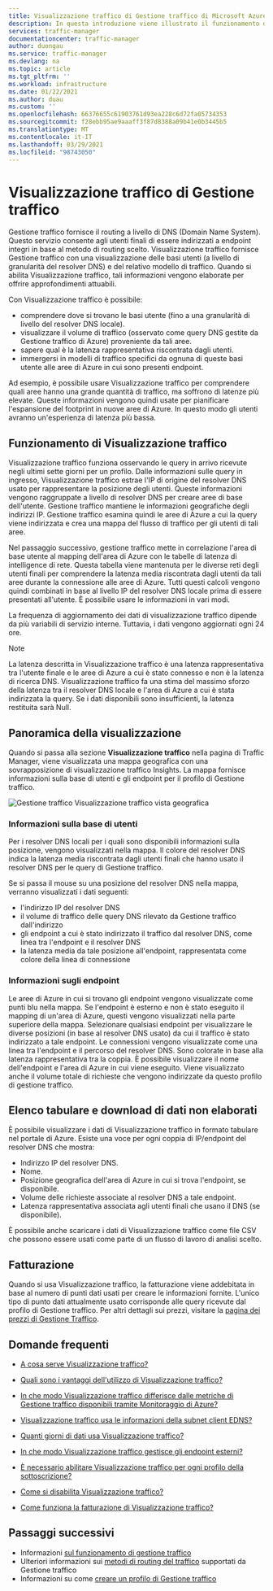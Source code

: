 ```yaml
---
title: Visualizzazione traffico di Gestione traffico di Microsoft Azure
description: In questa introduzione viene illustrato il funzionamento di visualizzazione traffico di gestione traffico.
services: traffic-manager
documentationcenter: traffic-manager
author: duongau
ms.service: traffic-manager
ms.devlang: na
ms.topic: article
ms.tgt_pltfrm: ''
ms.workload: infrastructure
ms.date: 01/22/2021
ms.author: duau
ms.custom: ''
ms.openlocfilehash: 66376655c61903761d93ea228c6d72fa05734353
ms.sourcegitcommit: f28ebb95ae9aaaff3f87d8388a09b41e0b3445b5
ms.translationtype: MT
ms.contentlocale: it-IT
ms.lasthandoff: 03/29/2021
ms.locfileid: "98743050"
---
```

# <a name="traffic-manager-traffic-view"></a>Visualizzazione traffico di Gestione traffico

Gestione traffico fornisce il routing a livello di DNS (Domain Name System). Questo servizio consente agli utenti finali di essere indirizzati a endpoint integri in base al metodo di routing scelto. Visualizzazione traffico fornisce Gestione traffico con una visualizzazione delle basi utenti (a livello di granularità del resolver DNS) e del relativo modello di traffico. Quando si abilita Visualizzazione traffico, tali informazioni vengono elaborate per offrire approfondimenti attuabili. 

Con Visualizzazione traffico è possibile:
- comprendere dove si trovano le basi utente (fino a una granularità di livello del resolver DNS locale).
- visualizzare il volume di traffico (osservato come query DNS gestite da Gestione traffico di Azure) proveniente da tali aree.
- sapere qual è la latenza rappresentativa riscontrata dagli utenti.
- immergersi in modelli di traffico specifici da ognuna di queste basi utente alle aree di Azure in cui sono presenti endpoint. 

Ad esempio, è possibile usare Visualizzazione traffico per comprendere quali aree hanno una grande quantità di traffico, ma soffrono di latenze più elevate. Queste informazioni vengono quindi usate per pianificare l'espansione del footprint in nuove aree di Azure. In questo modo gli utenti avranno un'esperienza di latenza più bassa.

## <a name="how-traffic-view-works"></a>Funzionamento di Visualizzazione traffico

Visualizzazione traffico funziona osservando le query in arrivo ricevute negli ultimi sette giorni per un profilo. Dalle informazioni sulle query in ingresso, Visualizzazione traffico estrae l'IP di origine del resolver DNS usato per rappresentare la posizione degli utenti. Queste informazioni vengono raggruppate a livello di resolver DNS per creare aree di base dell'utente. Gestione traffico mantiene le informazioni geografiche degli indirizzi IP. Gestione traffico esamina quindi le aree di Azure a cui la query viene indirizzata e crea una mappa del flusso di traffico per gli utenti di tali aree.
 
Nel passaggio successivo, gestione traffico mette in correlazione l'area di base utente al mapping dell'area di Azure con le tabelle di latenza di intelligence di rete. Questa tabella viene mantenuta per le diverse reti degli utenti finali per comprendere la latenza media riscontrata dagli utenti da tali aree durante la connessione alle aree di Azure. Tutti questi calcoli vengono quindi combinati in base al livello IP del resolver DNS locale prima di essere presentati all'utente. È possibile usare le informazioni in vari modi.

La frequenza di aggiornamento dei dati di visualizzazione traffico dipende da più variabili di servizio interne. Tuttavia, i dati vengono aggiornati ogni 24 ore.

>[!NOTE]
>La latenza descritta in Visualizzazione traffico è una latenza rappresentativa tra l'utente finale e le aree di Azure a cui è stato connesso e non è la latenza di ricerca DNS. Visualizzazione traffico fa una stima del massimo sforzo della latenza tra il resolver DNS locale e l'area di Azure a cui è stata indirizzata la query. Se i dati disponibili sono insufficienti, la latenza restituita sarà Null. 

## <a name="visual-overview"></a>Panoramica della visualizzazione

Quando si passa alla sezione **Visualizzazione traffico** nella pagina di Traffic Manager, viene visualizzata una mappa geografica con una sovrapposizione di visualizzazione traffico Insights. La mappa fornisce informazioni sulla base di utenti e gli endpoint per il profilo di Gestione traffico.

![Gestione traffico Visualizzazione traffico vista geografica][1]

### <a name="user-base-information"></a>Informazioni sulla base di utenti

Per i resolver DNS locali per i quali sono disponibili informazioni sulla posizione, vengono visualizzati nella mappa. Il colore del resolver DNS indica la latenza media riscontrata dagli utenti finali che hanno usato il resolver DNS per le query di Gestione traffico.

Se si passa il mouse su una posizione del resolver DNS nella mappa, verranno visualizzati i dati seguenti:
- l'indirizzo IP del resolver DNS
- il volume di traffico delle query DNS rilevato da Gestione traffico dall'indirizzo
- gli endpoint a cui è stato indirizzato il traffico dal resolver DNS, come linea tra l'endpoint e il resolver DNS 
- la latenza media da tale posizione all'endpoint, rappresentata come colore della linea di connessione

### <a name="endpoint-information"></a>Informazioni sugli endpoint

Le aree di Azure in cui si trovano gli endpoint vengono visualizzate come punti blu nella mappa. Se l'endpoint è esterno e non è stato eseguito il mapping di un'area di Azure, questi vengono visualizzati nella parte superiore della mappa. Selezionare qualsiasi endpoint per visualizzare le diverse posizioni (in base al resolver DNS usato) da cui il traffico è stato indirizzato a tale endpoint. Le connessioni vengono visualizzate come una linea tra l'endpoint e il percorso del resolver DNS. Sono colorate in base alla latenza rappresentativa tra la coppia. È possibile visualizzare il nome dell'endpoint e l'area di Azure in cui viene eseguito. Viene visualizzato anche il volume totale di richieste che vengono indirizzate da questo profilo di gestione traffico.


## <a name="tabular-listing-and-raw-data-download"></a>Elenco tabulare e download di dati non elaborati

È possibile visualizzare i dati di Visualizzazione traffico in formato tabulare nel portale di Azure. Esiste una voce per ogni coppia di IP/endpoint del resolver DNS che mostra:

* Indirizzo IP del resolver DNS.
* Nome.
* Posizione geografica dell'area di Azure in cui si trova l'endpoint, se disponibile.
* Volume delle richieste associate al resolver DNS a tale endpoint.
* Latenza rappresentativa associata agli utenti finali che usano il DNS (se disponibile). 

È possibile anche scaricare i dati di Visualizzazione traffico come file CSV che possono essere usati come parte di un flusso di lavoro di analisi scelto.

## <a name="billing"></a>Fatturazione

Quando si usa Visualizzazione traffico, la fatturazione viene addebitata in base al numero di punti dati usati per creare le informazioni fornite. L'unico tipo di punto dati attualmente usato corrisponde alle query ricevute dal profilo di Gestione traffico. Per altri dettagli sui prezzi, visitare la [pagina dei prezzi di Gestione Traffico](https://azure.microsoft.com/pricing/details/traffic-manager/).

## <a name="faqs"></a>Domande frequenti

* [A cosa serve Visualizzazione traffico?](./traffic-manager-faqs.md#what-does-traffic-view-do)

* [Quali sono i vantaggi dell'utilizzo di Visualizzazione traffico?](./traffic-manager-faqs.md#how-can-i-benefit-from-using-traffic-view)

* [In che modo Visualizzazione traffico differisce dalle metriche di Gestione traffico disponibili tramite Monitoraggio di Azure?](./traffic-manager-faqs.md#how-is-traffic-view-different-from-the-traffic-manager-metrics-available-through-azure-monitor)

* [Visualizzazione traffico usa le informazioni della subnet client EDNS?](./traffic-manager-faqs.md#does-traffic-view-use-edns-client-subnet-information)

* [Quanti giorni di dati usa Visualizzazione traffico?](./traffic-manager-faqs.md#how-many-days-of-data-does-traffic-view-use)

* [In che modo Visualizzazione traffico gestisce gli endpoint esterni?](./traffic-manager-faqs.md#how-does-traffic-view-handle-external-endpoints)

* [È necessario abilitare Visualizzazione traffico per ogni profilo della sottoscrizione?](./traffic-manager-faqs.md#do-i-need-to-enable-traffic-view-for-each-profile-in-my-subscription)

* [Come si disabilita Visualizzazione traffico?](./traffic-manager-faqs.md#how-can-i-turn-off-traffic-view)

* [Come funziona la fatturazione di Visualizzazione traffico?](./traffic-manager-faqs.md#how-does-traffic-view-billing-work)

## <a name="next-steps"></a>Passaggi successivi

- Informazioni [sul funzionamento di gestione traffico](traffic-manager-overview.md)
- Ulteriori informazioni sui [metodi di routing del traffico](traffic-manager-routing-methods.md) supportati da Gestione traffico
- Informazioni su come [creare un profilo di Gestione traffico](./quickstart-create-traffic-manager-profile.md)

<!--Image references-->
[1]: ./media/traffic-manager-traffic-view-overview/trafficview.png